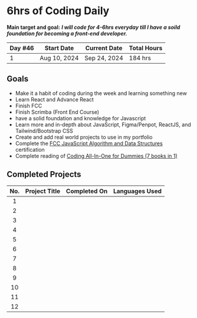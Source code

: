 # 6hrs of Coding Daily

**Main target and goal:** ***I will code for 4-6hrs everyday till I have a soild foundation for becoming a front-end developer.***


|Day #46 |  Start Date | Current Date | Total Hours |
| ------------ | ------------ | ------------ | ------------ |
| 1 | Aug 10, 2024 | Sep 24, 2024| 184 hrs |

## Goals
- Make it a habit of coding during the week and learning something new
- Learn React and Advance React 
- Finish FCC
- Finish Scrimba (Front End Course)
- have a solid foundation and knowledge for Javascript
- Learn more and in-depth about JavaScript, Figma/Penpot, ReactJS, and Tailwind/Bootstrap CSS
- Create and add real world projects to use in my portfolio
- Complete the [FCC JavaScript Algorithm and Data Structures](https://www.freecodecamp.org/learn/javascript-algorithms-and-data-structures-v8/) certification
- Complete reading of [Coding All-In-One for Dummies (7 books in 1)](https://www.dummies.com/book/technology/programming-web-design/coding/coding-all-in-one-for-dummies-281666/)

## Completed Projects

| No.  |  Project Title  |  Completed On | Languages Used
| :------------: | ------------ | :------------: | :------------: |
| 1  | |  | |
| 2  | |  | |
| 3  | |  | |
| 4  | |  | |
| 5  | |  | |
| 6  | |  | |
| 7  | |  | |
| 8  | |  | |
| 9  | |  | |
| 10  | |  | |
| 11 | |  | |
| 12 | |  | |

